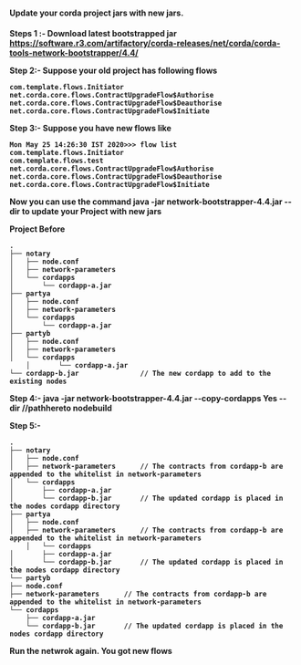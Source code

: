 <h4>Update your corda project jars with new jars. <h4/>


Steps 1 :- 
Download latest bootstrapped jar https://software.r3.com/artifactory/corda-releases/net/corda/corda-tools-network-bootstrapper/4.4/

Step 2:- 
Suppose your old project has following flows

    com.template.flows.Initiator
    net.corda.core.flows.ContractUpgradeFlow$Authorise
    net.corda.core.flows.ContractUpgradeFlow$Deauthorise
    net.corda.core.flows.ContractUpgradeFlow$Initiate


Step 3:- 
Suppose you have new flows like  

    Mon May 25 14:26:30 IST 2020>>> flow list
    com.template.flows.Initiator
    com.template.flows.test
    net.corda.core.flows.ContractUpgradeFlow$Authorise
    net.corda.core.flows.ContractUpgradeFlow$Deauthorise
    net.corda.core.flows.ContractUpgradeFlow$Initiate

Now you can use the command java -jar network-bootstrapper-4.4.jar --dir <nodes-root-dir> to update your Project with new jars

Project Before 

    .
    ├── notary
    │   ├── node.conf
    │   ├── network-parameters
    │   └── cordapps
    │       └── cordapp-a.jar
    ├── partya
    │   ├── node.conf
    │   ├── network-parameters
    │   └── cordapps
    │       └── cordapp-a.jar
    ├── partyb
    │   ├── node.conf
    │   ├── network-parameters
    │   └── cordapps
        │       └── cordapp-a.jar
    └── cordapp-b.jar               // The new cordapp to add to the existing nodes

Step 4:- 
   java -jar network-bootstrapper-4.4.jar --copy-cordapps Yes --dir //pathhereto nodebuild

Step 5:- 

    .
    ├── notary
    │   ├── node.conf
    │   ├── network-parameters      // The contracts from cordapp-b are appended to the whitelist in network-parameters
    │   └── cordapps
    │       ├── cordapp-a.jar
    │       └── cordapp-b.jar       // The updated cordapp is placed in the nodes cordapp directory
    ├── partya
    │   ├── node.conf
    │   ├── network-parameters      // The contracts from cordapp-b are appended to the whitelist in network-parameters
        │   └── cordapps
    │       ├── cordapp-a.jar
    │       └── cordapp-b.jar       // The updated cordapp is placed in the nodes cordapp directory
    └── partyb
    ├── node.conf
    ├── network-parameters      // The contracts from cordapp-b are appended to the whitelist in network-parameters
    └── cordapps
        ├── cordapp-a.jar
        └── cordapp-b.jar       // The updated cordapp is placed in the nodes cordapp directory
        
        
 Run the netwrok again. You got new flows    
